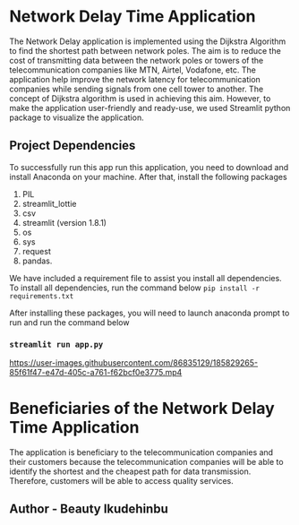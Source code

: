 # Network Delay Time Application 

The Network Delay application is implemented using the Dijkstra Algorithm to find the shortest path
between network poles. The aim is to reduce the cost of transmitting data between the network poles
or towers of the telecommunication companies like MTN, Airtel, Vodafone, etc. 
The application help improve the network latency for telecommunication companies while sending signals
from one cell tower to another.
The concept of Dijkstra algorithm is used in achieving this aim. However, to make the application user-friendly and ready-use, we
used Streamlit python package to visualize the application.

## Project Dependencies
To successfully run this app run this application, you need to download and install Anaconda on your machine. 
After that, install the following packages
1. PIL
2. streamlit_lottie
3. csv
4. streamlit (version  1.8.1)
5. os
6. sys
7. request
8. pandas.

We have included a requirement file to assist you install all dependencies. To install all dependencies, run the command below
`pip install -r requirements.txt`


After installing these packages, you will need to launch anaconda prompt to run and run the command below
### `streamlit run app.py`


https://user-images.githubusercontent.com/86835129/185829265-85f61f47-e47d-405c-a761-f62bcf0e3775.mp4



# Beneficiaries of the Network Delay Time Application
The application is beneficiary to the telecommunication companies and their customers because
the telecommunication companies will be able to identify the shortest and the cheapest path for 
data transmission. Therefore, customers will be able to access quality services.


## Author - Beauty Ikudehinbu
